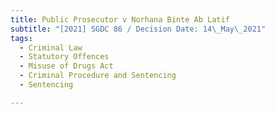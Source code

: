 ```yaml
---
title: Public Prosecutor v Norhana Binte Ab Latif
subtitle: "[2021] SGDC 86 / Decision Date: 14\_May\_2021"
tags:
  - Criminal Law
  - Statutory Offences
  - Misuse of Drugs Act
  - Criminal Procedure and Sentencing
  - Sentencing

---
```

